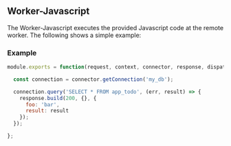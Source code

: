 
## Worker-Javascript

The Worker-Javascript executes the provided Javascript code at the remote worker. The following shows a simple example:

### Example

```javascript
module.exports = function(request, context, connector, response, dispatcher, logger) {

  const connection = connector.getConnection('my_db');

  connection.query('SELECT * FROM app_todo', (err, result) => {
    response.build(200, {}, {
      foo: 'bar',
      result: result
    });
  });

};
```
